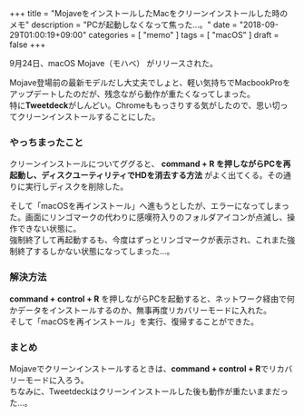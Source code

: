 +++
title = "MojaveをインストールしたMacをクリーンインストールした時のメモ"
description = "PCが起動しなくなって焦った…。"
date = "2018-09-29T01:00:19+09:00"
categories = [ "memo" ]
tags = [ "macOS" ]
draft = false
+++

9月24日、macOS Mojave（モハベ） がリリースされた。

Mojave登場前の最新モデルだし大丈夫でしょと、軽い気持ちでMacbookProをアップデートしたのだが、残念ながら動作が重たくなってしまった。  
特に**Tweetdeck**がしんどい。Chromeももっさりする気がしたので、思い切ってクリーンインストールすることにした。

### やっちまったこと

クリーンインストールについてググると、 **command + R を押しながらPCを再起動し、ディスクユーティリティでHDを消去する方法** がよく出てくる。その通りに実行しディスクを削除した。

そして「macOSを再インストール」へ進もうとしたが、エラーになってしまった。画面にリンゴマークの代わりに感嘆符入りのフォルダアイコンが点滅し、操作できない状態に。  
強制終了して再起動するも、今度はずっとリンゴマークが表示され、これまた強制終了するしかない状態になってしまった…。

### 解決方法

**command + control + R** を押しながらPCを起動すると、ネットワーク経由で何かデータをインストールするのか、無事再度リカバリーモードに入れた。  
そして「macOSを再インストール」を実行、復帰することができた。

### まとめ

Mojaveでクリーンインストールするときは、**command + control + R**でリカバリーモードに入ろう。  
ちなみに、Tweetdeckはクリーンインストールした後も動作が重たいままだった…。